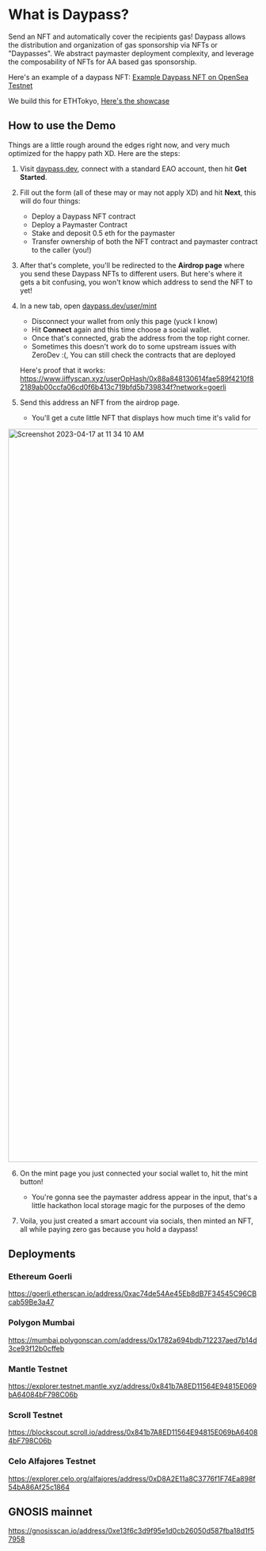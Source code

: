 # What is Daypass?

Send an NFT and automatically cover the recipients gas! Daypass allows the distribution and organization of gas sponsorship via NFTs or "Daypasses". We abstract paymaster deployment complexity, and leverage the composability of NFTs for AA based gas sponsorship.

Here's an example of a daypass NFT: [Example Daypass NFT on OpenSea Testnet](https://testnets.opensea.io/assets/goerli/0x9be69e0c05ec9e9deb4ea16de4fc8e08a500f198/1)

We build this for ETHTokyo,
[Here's the showcase](https://ethglobal.com/showcase/daypass-jf7vx)

## How to use the Demo

Things are a little rough around the edges right now, and very much optimized for the happy path XD. Here are the steps:

1. Visit [daypass.dev](https://daypass.dev), connect with a standard EAO account, then hit **Get Started**.

2. Fill out the form (all of these may or may not apply XD) and hit **Next**, this will do four things:
    - Deploy a Daypass NFT contract
    - Deploy a Paymaster Contract
    - Stake and deposit 0.5 eth for the paymaster
    - Transfer ownership of both the NFT contract and paymaster contract to the caller (you!)

3. After that's complete, you'll be redirected to the **Airdrop page** where you send these Daypass NFTs to different users. But here's where it gets a bit confusing, you won't know which address to send the NFT to yet!

4. In a new tab, open [daypass.dev/user/mint](https://daypass.dev/user/mint)
    - Disconnect your wallet from only this page (yuck I know)
    - Hit **Connect** again and this time choose a social wallet.
    - Once that's connected, grab the address from the top right corner.
    - Sometimes this doesn't work do to some upstream issues with ZeroDev :(, You can still check the contracts that are deployed

    Here's proof that it works:
    https://www.jiffyscan.xyz/userOpHash/0x88a848130614fae589f4210f82189ab00ccfa06cd0f6b413c719bfd5b739834f?network=goerli

5. Send this address an NFT from the airdrop page.

    - You'll get a cute little NFT that displays how much time it's valid for

<img width="1481" alt="Screenshot 2023-04-17 at 11 34 10 AM" src="https://user-images.githubusercontent.com/17352012/232365823-59a69dbf-f69d-41cb-b00c-ee46ff233331.png">


6. On the mint page you just connected your social wallet to, hit the mint button!
    - You're gonna see the paymaster address appear in the input, that's a little hackathon local storage magic for the purposes of the demo

7. Voila, you just created a smart account via socials, then minted an NFT, all while paying zero gas because you hold a daypass!

## Deployments

### Ethereum Goerli
https://goerli.etherscan.io/address/0xac74de54Ae45Eb8dB7F34545C96CBcab59Be3a47

### Polygon Mumbai
https://mumbai.polygonscan.com/address/0x1782a694bdb712237aed7b14d3ce93f12b0cffeb

### Mantle Testnet
https://explorer.testnet.mantle.xyz/address/0x841b7A8ED11564E94815E069bA64084bF798C06b

### Scroll Testnet
https://blockscout.scroll.io/address/0x841b7A8ED11564E94815E069bA64084bF798C06b

### Celo Alfajores Testnet
https://explorer.celo.org/alfajores/address/0xD8A2E11a8C3776f1F74Ea898f54bA86Af25c1864

## GNOSIS mainnet
https://gnosisscan.io/address/0xe13f6c3d9f95e1d0cb26050d587fba18d1f57958
